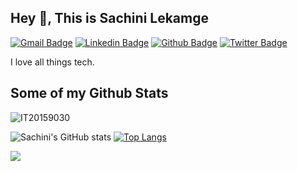 ## Hey 👋, This is Sachini Lekamge
[![Gmail Badge](https://img.shields.io/badge/-sachini.lekamge@gmail.com-c14438?style=flat&logo=Gmail&logoColor=white&link=mailto:sachini.lekamge@gmail.com)](mailto:sachini.lekamge@gmail.com) 
[![Linkedin Badge](https://img.shields.io/badge/-sachinilekamge-0072b1?style=flat&logo=Linkedin&logoColor=white&link=https://www.linkedin.com/in/sachinilekamge/)](https://www.linkedin.com/in/sachinilekamge/) [![Github Badge](https://img.shields.io/badge/-IT20159030-grey?style=flat&logo=github&logoColor=white&link=https://github.com/IT20159030/)](https://www.github.com/IT20159030/) [![Twitter Badge](https://img.shields.io/badge/-SachiniLekamge-00acee?style=flat&logo=twitter&logoColor=white&link=https://twitter.com/SachiniLekamge/)](https://www.twitter.com/SachiniLekamge/) <p align='left'>I love all things tech.</p>
## Some of my Github Stats
<p align=left> <img src=https://komarev.com/ghpvc/?username=IT20159030 alt=IT20159030 /> </p>

![Sachini's GitHub stats](https://github-readme-stats.vercel.app/api?username=IT20159030&count_private=true&show_icons=true&theme=tokyonight)
[![Top Langs](https://github-readme-stats.vercel.app/api/top-langs/?username=IT20159030&langs_count=8)](https://github.com/IT20159030/github-readme-stats)

<picture>
<source 
  srcset="https://github-readme-stats.vercel.app/api?username=IT20159030&show_icons=true&theme=dark"
  media="(prefers-color-scheme: dark)"
/>
<source
  srcset="https://github-readme-stats.vercel.app/api?username=IT20159030&show_icons=true"
  media="(prefers-color-scheme: light), (prefers-color-scheme: no-preference)"
/>
<img src="https://github-readme-stats.vercel.app/api?username=IT20159030&show_icons=true" />
</picture>
